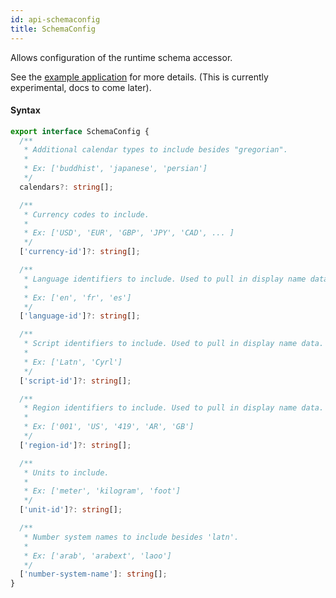 ```yaml
---
id: api-schemaconfig
title: SchemaConfig
---
```


Allows configuration of the runtime schema accessor.

See the [example application](https://github.com/phensley/cldr-engine-customization-example) for more details. (This is currently experimental, docs to come later).

#### Syntax

```typescript
export interface SchemaConfig {
  /**
   * Additional calendar types to include besides "gregorian".
   *
   * Ex: ['buddhist', 'japanese', 'persian']
   */
  calendars?: string[];

  /**
   * Currency codes to include.
   *
   * Ex: ['USD', 'EUR', 'GBP', 'JPY', 'CAD', ... ]
   */
  ['currency-id']?: string[];

  /**
   * Language identifiers to include. Used to pull in display name data.
   *
   * Ex: ['en', 'fr', 'es']
   */
  ['language-id']?: string[];

  /**
   * Script identifiers to include. Used to pull in display name data.
   *
   * Ex: ['Latn', 'Cyrl']
   */
  ['script-id']?: string[];

  /**
   * Region identifiers to include. Used to pull in display name data.
   *
   * Ex: ['001', 'US', '419', 'AR', 'GB']
   */
  ['region-id']?: string[];

  /**
   * Units to include.
   *
   * Ex: ['meter', 'kilogram', 'foot']
   */
  ['unit-id']?: string[];

  /**
   * Number system names to include besides 'latn'.
   *
   * Ex: ['arab', 'arabext', 'laoo']
   */
  ['number-system-name']: string[];
}
```